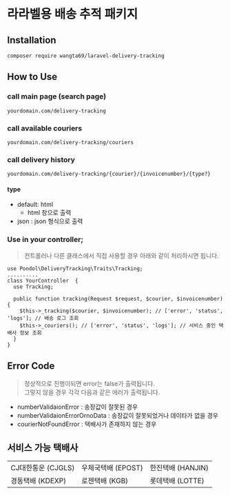 # 라라벨용 배송 추적 패키지

## Installation
```
composer require wangta69/laravel-delivery-tracking
```

## How to Use
### call main page (search page)
```
yourdomain.com/delivery-tracking
```
### call available couriers
```
yourdomain.com/delivery-tracking/couriers
```

### call delivery history
```
yourdomain.com/delivery-tracking/{courier}/{invoicenumber}/{type?}
```
#### type
- default: html
  - html 창으로 출력
- json : json 형식으로 출력

### Use in your controller;
> 컨트롤러나 다른 클래스에서 직접 사용할 경우 아래와 같이 처리하시면 됩니다.
```
use Pondol\DeliveryTracking\Traits\Tracking;
..........
class YourController  {
  use Tracking;

  public function tracking(Request $request, $courier, $invoicenumber) {
    $this->_tracking($courier, $invoicenumber); // ['error', 'status', 'logs']; // 배송 로그 조회
    $this->_couriers(); // ['error', 'status', 'logs']; // 서비스 중인 택배사 정보 조회
  }
}
```
## Error Code
> 정상적으로 진행이되면 error는 false가 출력됩니다. <br>
> 그렇지 않을 경우 각각 다음과 같은 에러가 출력됩니다.
- numberValidaionError : 송장값이 잘못된 경우
- numberValidaionErrorOrnoData : 송장값이 잘못되었거나 데이타가 없을 경우
- courierNotFoundError : 택배사가 존재하지 않는 경우
 
## 서비스 가능 택배사
<table>
  <tr>
    <td>
      CJ대한통운 (CJGLS)
    </td>
    <td>
      우체국택배 (EPOST)
    </td>
    <td>
      한진택배 (HANJIN)
    </td>
  </tr>
   <tr>
    <td>
      경동택배 (KDEXP)
    </td>
    <td>
      로젠택배 (KGB)
    </td>
    <td>
      롯데택배 (LOTTE)
    </td>
  </tr>
</table>
